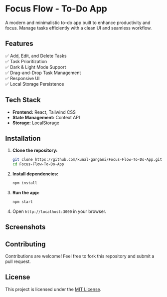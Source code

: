 # Focus Flow - To-Do App

A modern and minimalistic to-do app built to enhance productivity and focus. Manage tasks efficiently with a clean UI and seamless workflow.

## Features

✅ Add, Edit, and Delete Tasks  
✅ Task Prioritization  
✅ Dark & Light Mode Support  
✅ Drag-and-Drop Task Management  
✅ Responsive UI  
✅ Local Storage Persistence  

## Tech Stack

- **Frontend:** React, Tailwind CSS
- **State Management:** Context API
- **Storage:** LocalStorage

## Installation

1. **Clone the repository:**
   ```bash
   git clone https://github.com/kunal-gangani/Focus-Flow-To-Do-App.git
   cd Focus-Flow-To-Do-App
   ```

2. **Install dependencies:**
   ```bash
   npm install
   ```

3. **Run the app:**
   ```bash
   npm start
   ```

4. Open `http://localhost:3000` in your browser.

## Screenshots

## Contributing

Contributions are welcome! Feel free to fork this repository and submit a pull request.

## License

This project is licensed under the [MIT License](LICENSE).
